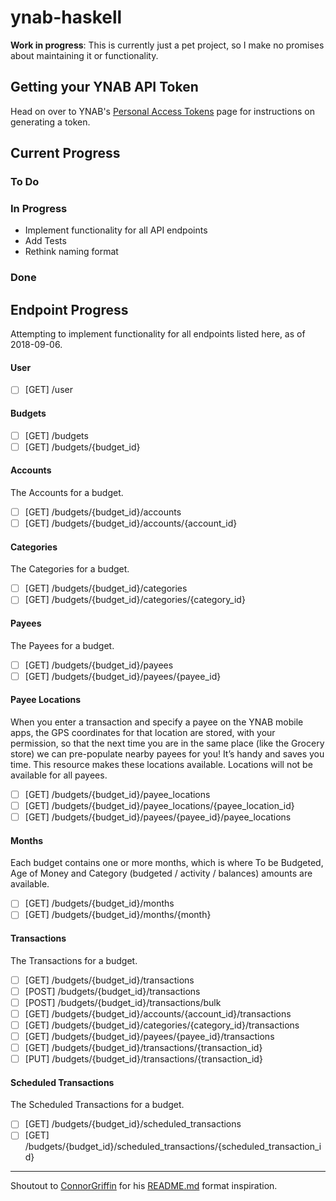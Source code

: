 # ynab-haskell

**Work in progress**: This is currently just a pet project, so I make no
promises about maintaining it or functionality.

## Getting your YNAB API Token
Head on over to YNAB's [Personal Access Tokens](https://api.youneedabudget.com/#personal-access-tokens) page for
instructions on generating a token.

## Current Progress

### To Do

### In Progress
- Implement functionality for all API endpoints
- Add Tests
- Rethink naming format

### Done


## Endpoint Progress
Attempting to implement functionality for all endpoints listed here, as of 2018-09-06.

#### User
- [ ] [GET] /user

#### Budgets
- [ ] [GET] /budgets 
- [ ] [GET] /budgets/{budget_id}

#### Accounts
The Accounts for a budget.

- [ ] [GET] /budgets/{budget_id}/accounts
- [ ] [GET] /budgets/{budget_id}/accounts/{account_id}

#### Categories
The Categories for a budget.

- [ ] [GET] /budgets/{budget_id}/categories
- [ ] [GET] /budgets/{budget_id}/categories/{category_id}

#### Payees
The Payees for a budget.

- [ ] [GET] /budgets/{budget_id}/payees
- [ ] [GET] /budgets/{budget_id}/payees/{payee_id}

#### Payee Locations
When you enter a transaction and specify a payee on the YNAB mobile apps, the GPS coordinates for that location are stored, with your permission, so that the next time you are in the same place (like the Grocery store) we can pre-populate nearby payees for you! It’s handy and saves you time. This resource makes these locations available. Locations will not be available for all payees.

- [ ] [GET] /budgets/{budget_id}/payee_locations
- [ ] [GET] /budgets/{budget_id}/payee_locations/{payee_location_id}
- [ ] [GET] /budgets/{budget_id}/payees/{payee_id}/payee_locations

#### Months
Each budget contains one or more months, which is where To be Budgeted, Age of Money and Category (budgeted / activity / balances) amounts are available.

- [ ] [GET] /budgets/{budget_id}/months
- [ ] [GET] /budgets/{budget_id}/months/{month}

#### Transactions
The Transactions for a budget.

- [ ] [GET] /budgets/{budget_id}/transactions
- [ ] [POST] /budgets/{budget_id}/transactions
- [ ] [POST] /budgets/{budget_id}/transactions/bulk
- [ ] [GET] /budgets/{budget_id}/accounts/{account_id}/transactions
- [ ] [GET] /budgets/{budget_id}/categories/{category_id}/transactions
- [ ] [GET] /budgets/{budget_id}/payees/{payee_id}/transactions
- [ ] [GET] /budgets/{budget_id}/transactions/{transaction_id}
- [ ] [PUT] /budgets/{budget_id}/transactions/{transaction_id}

#### Scheduled Transactions
The Scheduled Transactions for a budget.

- [ ] [GET] /budgets/{budget_id}/scheduled_transactions
- [ ] [GET] /budgets/{budget_id}/scheduled_transactions/{scheduled_transaction_id}

---
Shoutout to [ConnorGriffin](https://github.com/ConnorGriffin/) for his [README.md](https://github.com/ConnorGriffin/Posh-YNAB) format inspiration. 
